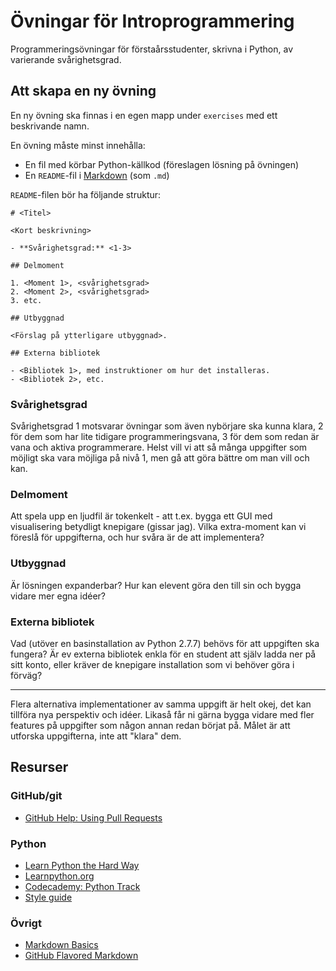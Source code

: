 # Övningar för Introprogrammering

Programmeringsövningar för förstaårsstudenter, skrivna i Python, av varierande svårighetsgrad.

## Att skapa en ny övning

En ny övning ska finnas i en egen mapp under `exercises` med ett beskrivande namn.

En övning måste minst innehålla:

- En fil med körbar Python-källkod (föreslagen lösning på övningen)
- En `README`-fil i [Markdown](http://github.github.com/github-flavored-markdown/) (som `.md`)

`README`-filen bör ha följande struktur:

    # <Titel>

    <Kort beskrivning>

    - **Svårighetsgrad:** <1-3>

    ## Delmoment

    1. <Moment 1>, <svårighetsgrad>
    2. <Moment 2>, <svårighetsgrad>
    3. etc.
    
    ## Utbyggnad
    
    <Förslag på ytterligare utbyggnad>.

    ## Externa bibliotek

    - <Bibliotek 1>, med instruktioner om hur det installeras.
    - <Bibliotek 2>, etc.

### Svårighetsgrad

Svårighetsgrad 1 motsvarar övningar som även nybörjare ska kunna klara, 2 för dem som har lite tidigare programmeringsvana, 3 för dem som redan är vana och aktiva programmerare. Helst vill vi att så många uppgifter som möjligt ska vara möjliga på nivå 1, men gå att göra bättre om man vill och kan.

### Delmoment

Att spela upp en ljudfil är tokenkelt - att t.ex. bygga ett GUI med visualisering betydligt knepigare (gissar jag). Vilka extra-moment kan vi föreslå för uppgifterna, och hur svåra är de att implementera?

### Utbyggnad

Är lösningen expanderbar? Hur kan elevent göra den till sin och bygga vidare mer egna idéer?

### Externa bibliotek

Vad (utöver en basinstallation av Python 2.7.7) behövs för att uppgiften ska fungera? Är ev externa bibliotek enkla för en student att själv ladda ner på sitt konto, eller kräver de knepigare installation som vi behöver göra i förväg?

---

Flera alternativa implementationer av samma uppgift är helt okej, det kan tillföra nya perspektiv och idéer. Likaså får ni gärna bygga vidare med fler features på uppgifter som någon annan redan börjat på. Målet är att utforska uppgifterna, inte att "klara" dem.

## Resurser

### GitHub/git

- [GitHub Help: Using Pull Requests](https://help.github.com/articles/using-pull-requests)

### Python

- [Learn Python the Hard Way](http://learnpythonthehardway.org/)
- [Learnpython.org](http://www.learnpython.org/)
- [Codecademy: Python Track](http://www.codecademy.com/tracks/python)
- [Style guide](http://legacy.python.org/dev/peps/pep-0008/)

### Övrigt

- [Markdown Basics](https://help.github.com/articles/markdown-basics)
- [GitHub Flavored Markdown](https://help.github.com/articles/github-flavored-markdown)
